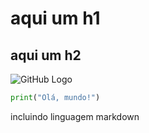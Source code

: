 # aqui um h1
## aqui um h2

![GitHub Logo](https://github.githubassets.com/images/modules/logos_page/GitHub-Mark.png)



```python
print("Olá, mundo!")
```








incluindo linguagem markdown
